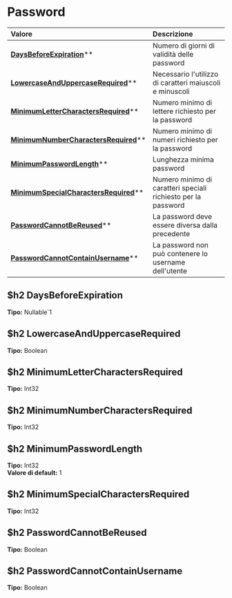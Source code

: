 # Password

| Valore | Descrizione |
| :--- | :--- |
| [**DaysBeforeExpiration**](password.md#daysbeforeexpiration)\*\* | Numero di giorni di validità delle password |
| [**LowercaseAndUppercaseRequired**](password.md#lowercaseanduppercaserequired)\*\* | Necessario l'utilizzo di caratteri maiuscoli e minuscoli |
| [**MinimumLetterCharactersRequired**](password.md#minimumlettercharactersrequired)\*\* | Numero minimo di lettere richiesto per la password |
| [**MinimumNumberCharactersRequired**](password.md#minimumnumbercharactersrequired)\*\* | Numero minimo di numeri richiesto per la password |
| [**MinimumPasswordLength**](password.md#minimumpasswordlength)\*\* | Lunghezza minima password |
| [**MinimumSpecialCharactersRequired**](password.md#minimumspecialcharactersrequired)\*\* | Numero minimo di caratteri speciali richiesto per la password |
| [**PasswordCannotBeReused**](password.md#passwordcannotbereused)\*\* | La password deve essere diversa dalla precedente |
| [**PasswordCannotContainUsername**](password.md#passwordcannotcontainusername)\*\* | La password non può contenere lo username dell'utente |

## $h2 DaysBeforeExpiration

**Tipo:** Nullable\`1

## $h2 LowercaseAndUppercaseRequired

**Tipo:** Boolean

## $h2 MinimumLetterCharactersRequired

**Tipo:** Int32

## $h2 MinimumNumberCharactersRequired

**Tipo:** Int32

## $h2 MinimumPasswordLength

**Tipo:** Int32  
**Valore di default:** 1

## $h2 MinimumSpecialCharactersRequired

**Tipo:** Int32

## $h2 PasswordCannotBeReused

**Tipo:** Boolean

## $h2 PasswordCannotContainUsername

**Tipo:** Boolean

